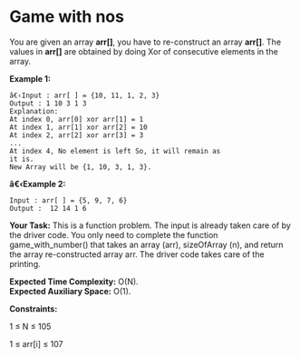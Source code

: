 # Game with nos 

You are given an array **arr[]**, you have to re-construct an array **arr[]**.
The values in **arr[]** are obtained by doing Xor of consecutive elements in the array.

**Example 1:**
```
â€‹Input : arr[ ] = {10, 11, 1, 2, 3}
Output : 1 10 3 1 3
Explanation:
At index 0, arr[0] xor arr[1] = 1
At index 1, arr[1] xor arr[2] = 10
At index 2, arr[2] xor arr[3] = 3
...
At index 4, No element is left So, it will remain as
it is.
New Array will be {1, 10, 3, 1, 3}.
```
**â€‹Example 2:**
```
Input : arr[ ] = {5, 9, 7, 6} 
Output :  12 14 1 6 
```

**Your Task:**
This is a function problem. The input is already taken care of by the driver code. You only need to complete the function game_with_number() that takes an array (arr), sizeOfArray (n), and return the array re-constructed array arr. The driver code takes care of the printing.

**Expected Time Complexity:** O(N).<br>
**Expected Auxiliary Space:** O(1).

 

**Constraints:**

1 ≤ N ≤ 105

1 ≤ arr[i] ≤ 107
